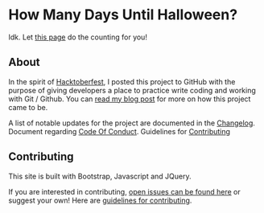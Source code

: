 # How Many Days Until Halloween?

Idk. Let [this page](http://shannoncrabill.com/how-many-days-until-halloween/) do the counting for you!

## About

In the spirit of [Hacktoberfest](https://hacktoberfest.digitalocean.com/), I posted this project to GitHub with the purpose of giving developers a place to practice write coding and working with Git / Github. You can [read my blog post](https://shannoncrabill.com/blog/hacktoberfest-2017/) for more on how this project came to be.

A list of notable updates for the project are documented in the [Changelog](CHANGELOG.md).
Document regarding [Code Of Conduct](CODE_OF_CONDUCT.md). Guidelines for [Contributing](CONTRIBUTING.md)


## Contributing

This site is built with Bootstrap, Javascript and JQuery.

If you are interested in contributing, [open issues can be found here](https://github.com/scrabill/how-many-days-until-halloween/issues) or suggest your own! Here are [guidelines for contributing](https://github.com/scrabill/how-many-days-until-halloween/blob/master/CONTRIBUTING.md).
